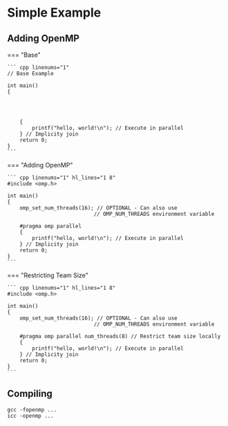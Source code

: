 # Simple Example

## Adding OpenMP

=== "Base"

    ``` cpp linenums="1"
    // Base Example
    
    int main()
    {




        {
            printf("hello, world!\n"); // Execute in parallel
        } // Implicity join
        return 0;
    }
    ```

=== "Adding OpenMP"

    ``` cpp linenums="1" hl_lines="1 8"
    #include <omp.h>

    int main()
    {
        omp_set_num_threads(16); // OPTIONAL - Can also use 
                                // OMP_NUM_THREADS environment variable

        #pragma omp parallel
        {
            printf("hello, world!\n"); // Execute in parallel
        } // Implicity join
        return 0;
    }
    ```

=== "Restricting Team Size"

    ``` cpp linenums="1" hl_lines="1 8"
    #include <omp.h>

    int main()
    {
        omp_set_num_threads(16); // OPTIONAL - Can also use 
                                // OMP_NUM_THREADS environment variable

        #pragma omp parallel num_threads(8) // Restrict team size locally
        {
            printf("hello, world!\n"); // Execute in parallel
        } // Implicity join
        return 0;
    }
    ```

## Compiling


    gcc -fopenmp ...
    icc -openmp ...
